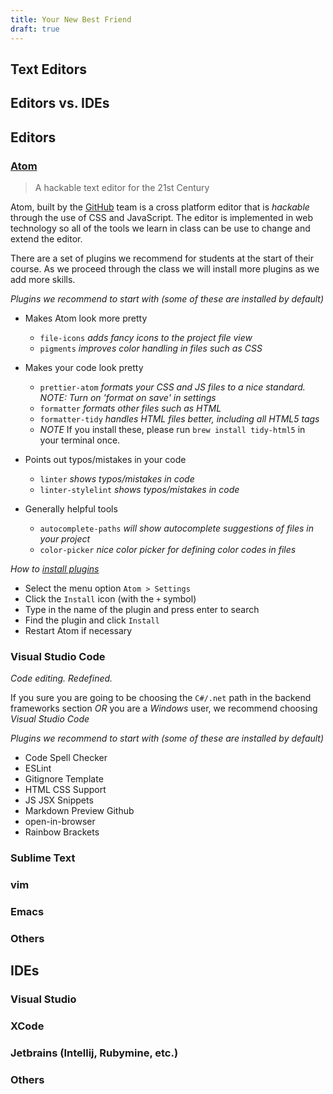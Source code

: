 ```yaml
---
title: Your New Best Friend
draft: true
---
```


## Text Editors

## Editors vs. IDEs

## Editors

### [Atom](https://atom.io)

> A hackable text editor for the 21st Century

Atom, built by the [GitHub](https://github.com) team is a cross platform editor that is _hackable_ through the use of CSS and JavaScript. The editor is implemented in web technology so all of the tools we learn in class can be use to change and extend the editor.

There are a set of plugins we recommend for students at the start of their course. As we proceed through the class we will install more plugins as we add more skills.

_Plugins we recommend to start with (some of these are installed by default)_

- Makes Atom look more pretty
  - `file-icons` _adds fancy icons to the project file view_
  - `pigments` _improves color handling in files such as CSS_
- Makes your code look pretty
  - `prettier-atom` _formats your CSS and JS files to a nice standard. NOTE: Turn on 'format on save' in settings_
  - `formatter` _formats other files such as HTML_
  - `formatter-tidy` _handles HTML files better, including all HTML5 tags_
  - _NOTE_ If you install these, please run `brew install tidy-html5` in your terminal once.
- Points out typos/mistakes in your code
  - `linter` _shows typos/mistakes in code_
  - `linter-stylelint` _shows typos/mistakes in code_
- Generally helpful tools

  - `autocomplete-paths` _will show autocomplete suggestions of files in your project_
  - `color-picker` _nice color picker for defining color codes in files_

_How to [install plugins](https://flight-manual.atom.io/using-atom/sections/atom-packages/)_

- Select the menu option `Atom > Settings`
- Click the `Install` icon (with the `+` symbol)
- Type in the name of the plugin and press enter to search
- Find the plugin and click `Install`
- Restart Atom if necessary

### Visual Studio Code

_Code editing.
Redefined._

If you sure you are going to be choosing the `C#/.net` path in the backend frameworks section _OR_ you are a _Windows_ user, we recommend choosing _Visual Studio Code_

_Plugins we recommend to start with (some of these are installed by default)_

- Code Spell Checker
- ESLint
- Gitignore Template
- HTML CSS Support
- JS JSX Snippets
- Markdown Preview Github
- open-in-browser
- Rainbow Brackets

### Sublime Text

### vim

### Emacs

### Others

## IDEs

### Visual Studio

### XCode

### Jetbrains (Intellij, Rubymine, etc.)

### Others
